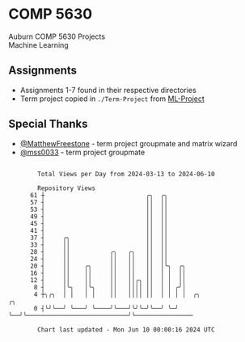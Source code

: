 # COMP 5630
Auburn COMP 5630 Projects  
Machine Learning

## Assignments
- Assignments 1-7 found in their respective directories
- Term project copied in `./Term-Project` from [ML-Project](https://github.com/wumphlett/ML-Project)

## Special Thanks
- [@MatthewFreestone](https://github.com/MatthewFreestone) - term project groupmate and matrix wizard
- [@mss0033](https://github.com/mss0033) - term project groupmate

```

        Total Views per Day from 2024-03-13 to 2024-06-10

        Repository Views
      61 ┼                            ╭╮  ╭╮
      57 ┤                            ││  ││
      53 ┤                            ││  ││
      49 ┤                            ││  ││
      45 ┤                            ││  ││
      41 ┤                            ││  ││
      37 ┤     ╭╮                     ││  ││
      33 ┤     ││                     ││  ││
      28 ┤     ││           ╭╮   ╭╮   ││  ││
      24 ┤     ││           ││   ││   ││  ││
      20 ┤     ││    ╭╮     ││   ││   ││  │╰╮  ╭╮
      16 ┤     ││    ││     ││   ││   ││  │ │  ││
      12 ┤     ││    ││     ││   ││╭╮ ││  │ │  ││
       8 ┤     │╰╮   │╰╮    ││   ││││ ││  │ │ ╭╯│
       4 ┼╮╭╮  │ │   │ │    ││   ││││ ││  │ │ │ │  ╭╮                            ╭╮
       0 ┤╰╯╰──╯ ╰───╯ ╰────╯╰───╯╰╯╰─╯╰──╯ ╰─╯ ╰──╯╰────────────────────────────╯╰────────────────

        Chart last updated - Mon Jun 10 00:00:16 2024 UTC
        
```

